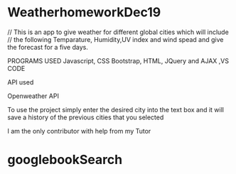 # WeatherhomeworkDec19
// This is an app to give weather for different global cities which will include
// the following Temparature, Humidity,UV index and wind spead and give the forecast for a five days.

PROGRAMS USED
Javascript, CSS Bootstrap, HTML, JQuery and AJAX ,VS CODE

API used

Openweather API

To use the project simply enter the desired city into the text box and it will save a history of the previous cities that you selected

I am the only contributor with help from my Tutor
# googlebookSearch
